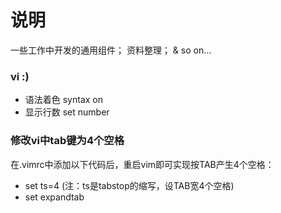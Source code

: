 # 说明
一些工作中开发的通用组件；
资料整理；
& so on...

### vi :)
- 语法着色 syntax on
- 显示行数 set number

### 修改vi中tab键为4个空格
在.vimrc中添加以下代码后，重启vim即可实现按TAB产生4个空格：
- set ts=4  (注：ts是tabstop的缩写，设TAB宽4个空格)
- set expandtab
